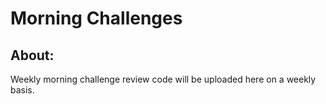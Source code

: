 # Morning Challenges


## About:
Weekly morning challenge review code will be uploaded here on a weekly basis.

